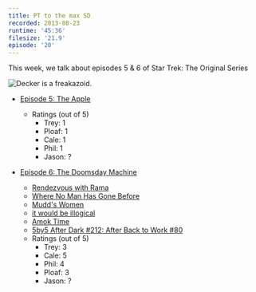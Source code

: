```yaml
---
title: PT to the max SD
recorded: 2013-08-23
runtime: '45:36'
filesize: '21.9'
episode: '20'
---
```


This week, we talk about episodes 5 & 6 of Star Trek: The Original Series

![Decker is a freakazoid.](https://treylabs-cdn.nyc3.digitaloceanspaces.com/jawgrind/Jawgrind-Episode-20.jpg)

- [Episode 5: The Apple](http://en.wikipedia.org/wiki/The_Apple_(Star_Trek:_The_Original_Series))
    - Ratings (out of 5)
        - Trey: 1
        - Ploaf: 1
        - Cale: 1
        - Phil: 1
        - Jason: ?

- [Episode 6: The Doomsday Machine](http://en.wikipedia.org/wiki/The_Doomsday_Machine_(Star_Trek:_The_Original_Series))
    - [Rendezvous with Rama](http://en.wikipedia.org/wiki/Rendezvous_with_Rama)
    - [Where No Man Has Gone Before](/6)
    - [Mudd's Women](/7)
    - [it would be illogical](http://mlkshk.com/p/GFU9)
    - [Amok Time](/18)
    - [5by5 After Dark #212: After Back to Work #80](http://5by5.tv/afterdark/212)
    - Ratings (out of 5)
        - Trey: 3
        - Cale: 5
        - Phil: 4
        - Ploaf: 3
        - Jason: ?
